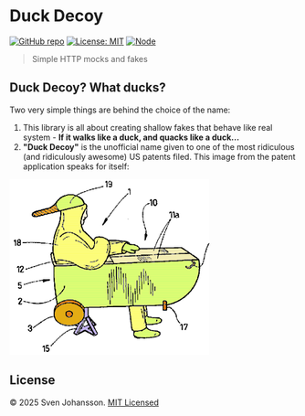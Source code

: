 # Duck Decoy

[![GitHub repo](https://img.shields.io/badge/github-svjson%2Fheed-blue?logo=github)](https://github.com/svjson/duck-decoy)
[![License: MIT](https://img.shields.io/badge/license-MIT-green.svg)](LICENSE)
[![Node](https://img.shields.io/node/v/heedjs)](https://www.npmjs.com/package/heedjs)

> Simple HTTP mocks and fakes



## Duck Decoy? What ducks?

Two very simple things are behind the choice of the name:

1. This library is all about creating shallow fakes that behave like real system - **If it walks like a duck, and quacks like a duck...**
2. **"Duck Decoy"** is the unofficial name given to one of the most ridiculous (and ridiculously awesome) US patents filed. This image from the patent application speaks for itself:

![Duck decoy](https://raw.githubusercontent.com/svjson/duck-decoy/master/readme-assets/duck-decoy-contraption.png)

## License

© 2025 Sven Johansson. [MIT Licensed](./LICENSE)

